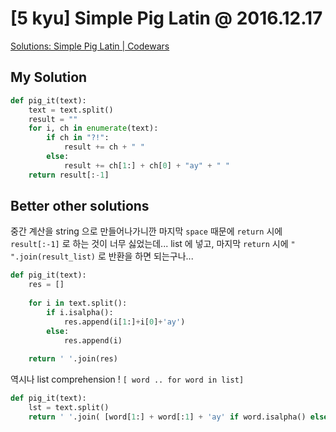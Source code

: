 # [5 kyu] Simple Pig Latin @ 2016.12.17

[Solutions: Simple Pig Latin | Codewars](https://www.codewars.com/kata/520b9d2ad5c005041100000f/solutions/python)

## My Solution

```python
def pig_it(text):
    text = text.split()
    result = ""
    for i, ch in enumerate(text):
        if ch in "?!":
            result += ch + " "
        else:
            result += ch[1:] + ch[0] + "ay" + " "
    return result[:-1]
```

## Better other solutions

중간 계산을 string 으로 만들어나가니깐 마지막 `space` 때문에 `return` 시에 `result[:-1]` 로 하는 것이 너무 싫었는데... list 에 넣고, 마지막 `return` 시에 `" ".join(result_list)` 로 반환을 하면 되는구나...

```python
def pig_it(text):
    res = []
    
    for i in text.split():
        if i.isalpha():
            res.append(i[1:]+i[0]+'ay')
        else:
            res.append(i)
            
    return ' '.join(res)
```


역시나 list comprehension ! `[ word .. for word in list]`


```python
def pig_it(text):
    lst = text.split()
    return ' '.join( [word[1:] + word[:1] + 'ay' if word.isalpha() else word for word in lst])
```
